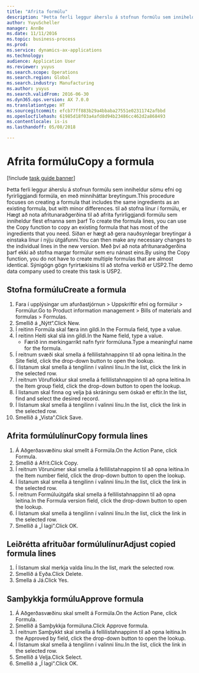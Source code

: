 ```yaml
--- 
title: "Afrita formúlu"
description: "Þetta ferli leggur áherslu á stofnun formúlu sem inniheldur sömu efni og fyrirliggjandi formúla, en með minniháttar breytingum."
author: YuyuScheller
manager: AnnBe
ms.date: 11/11/2016
ms.topic: business-process
ms.prod: 
ms.service: dynamics-ax-applications
ms.technology: 
audience: Application User
ms.reviewer: yuyus
ms.search.scope: Operations
ms.search.region: Global
ms.search.industry: Manufacturing
ms.author: yuyus
ms.search.validFrom: 2016-06-30
ms.dyn365.ops.version: AX 7.0.0
ms.translationtype: HT
ms.sourcegitcommit: efcb77ff883b29a4bbaba27551e02311742afbbd
ms.openlocfilehash: 61985d18f03a4afd8d94b23486cc462d2a868493
ms.contentlocale: is-is
ms.lasthandoff: 05/08/2018

---
```

# <a name="copy-a-formula"></a><span data-ttu-id="49ce9-103">Afrita formúlu</span><span class="sxs-lookup"><span data-stu-id="49ce9-103">Copy a formula</span></span>

[!include [task guide banner](../../includes/task-guide-banner.md)]

<span data-ttu-id="49ce9-104">Þetta ferli leggur áherslu á stofnun formúlu sem inniheldur sömu efni og fyrirliggjandi formúla, en með minniháttar breytingum.</span><span class="sxs-lookup"><span data-stu-id="49ce9-104">This procedure focuses on creating a formula that includes the same ingredients as an existing formula, but with minor differences.</span></span> <span data-ttu-id="49ce9-105">til að stofna línur í formúlu, er Hægt að nota afritunaraðgerðina til að afrita fyrirliggjandi formúlu sem inniheldur flest efnanna sem þarf </span><span class="sxs-lookup"><span data-stu-id="49ce9-105">To create the formula lines, you can use the Copy function to copy an existing formula that has most of the ingredients that you need.</span></span> <span data-ttu-id="49ce9-106">Síðan er hægt að gera nauðsynlegar breytingar á einstaka línur í nýju útgáfunni.</span><span class="sxs-lookup"><span data-stu-id="49ce9-106">You can then make any necessary changes to the individual lines in the new version.</span></span> <span data-ttu-id="49ce9-107">Með því að nota afritunaraðgerðina þarf ekki að stofna margar formúlur sem eru nánast eins.</span><span class="sxs-lookup"><span data-stu-id="49ce9-107">By using the Copy function, you do not have to create multiple formulas that are almost identical.</span></span> <span data-ttu-id="49ce9-108">Sýnigögn gögn fyrirtækisins til að stofna verkið er USP2.</span><span class="sxs-lookup"><span data-stu-id="49ce9-108">The demo data company used to create this task is USP2.</span></span>


## <a name="create-a-formula"></a><span data-ttu-id="49ce9-109">Stofna formúlu</span><span class="sxs-lookup"><span data-stu-id="49ce9-109">Create a formula</span></span>
1. <span data-ttu-id="49ce9-110">Fara í upplýsingar um afurðastjórnun > Uppskriftir efni og formúlur > Formúlur.</span><span class="sxs-lookup"><span data-stu-id="49ce9-110">Go to Product information management > Bills of materials and formulas > Formulas.</span></span>
2. <span data-ttu-id="49ce9-111">Smellið á „Nýtt“.</span><span class="sxs-lookup"><span data-stu-id="49ce9-111">Click New.</span></span>
3. <span data-ttu-id="49ce9-112">Í reitinn Formúla skal færa inn gildi.</span><span class="sxs-lookup"><span data-stu-id="49ce9-112">In the Formula field, type a value.</span></span>
4. <span data-ttu-id="49ce9-113">Í reitinn Heiti skal slá inn gildi.</span><span class="sxs-lookup"><span data-stu-id="49ce9-113">In the Name field, type a value.</span></span>
    * <span data-ttu-id="49ce9-114">Færið inn merkingarríkt nafn fyrir formúluna.</span><span class="sxs-lookup"><span data-stu-id="49ce9-114">Type a meaningful name for the formula.</span></span>  
5. <span data-ttu-id="49ce9-115">Í reitnum svæði skal smella á fellilistahnappinn til að opna leitina.</span><span class="sxs-lookup"><span data-stu-id="49ce9-115">In the Site field, click the drop-down button to open the lookup.</span></span>
6. <span data-ttu-id="49ce9-116">Í listanum skal smella á tengilinn í valinni línu.</span><span class="sxs-lookup"><span data-stu-id="49ce9-116">In the list, click the link in the selected row.</span></span>
7. <span data-ttu-id="49ce9-117">Í reitnum Vöruflokkur skal smella á fellilistahnappinn til að opna leitina.</span><span class="sxs-lookup"><span data-stu-id="49ce9-117">In the Item group field, click the drop-down button to open the lookup.</span></span>
8. <span data-ttu-id="49ce9-118">Í listanum skal finna og velja þá skráningu sem óskað er eftir.</span><span class="sxs-lookup"><span data-stu-id="49ce9-118">In the list, find and select the desired record.</span></span>
9. <span data-ttu-id="49ce9-119">Í listanum skal smella á tengilinn í valinni línu.</span><span class="sxs-lookup"><span data-stu-id="49ce9-119">In the list, click the link in the selected row.</span></span>
10. <span data-ttu-id="49ce9-120">Smellið á „Vista“.</span><span class="sxs-lookup"><span data-stu-id="49ce9-120">Click Save.</span></span>

## <a name="copy-formula-lines"></a><span data-ttu-id="49ce9-121">Afrita formúlulínur</span><span class="sxs-lookup"><span data-stu-id="49ce9-121">Copy formula lines</span></span>
1. <span data-ttu-id="49ce9-122">Á Aðgerðasvæðinu skal smellt á Formúla.</span><span class="sxs-lookup"><span data-stu-id="49ce9-122">On the Action Pane, click Formula.</span></span>
2. <span data-ttu-id="49ce9-123">Smellið á Afrit.</span><span class="sxs-lookup"><span data-stu-id="49ce9-123">Click Copy.</span></span>
3. <span data-ttu-id="49ce9-124">Í reitnum Vörunúmer skal smella á fellilistahnappinn til að opna leitina.</span><span class="sxs-lookup"><span data-stu-id="49ce9-124">In the Item number field, click the drop-down button to open the lookup.</span></span>
4. <span data-ttu-id="49ce9-125">Í listanum skal smella á tengilinn í valinni línu.</span><span class="sxs-lookup"><span data-stu-id="49ce9-125">In the list, click the link in the selected row.</span></span>
5. <span data-ttu-id="49ce9-126">Í reitnum Formúluútgáfa skal smella á fellilistahnappinn til að opna leitina.</span><span class="sxs-lookup"><span data-stu-id="49ce9-126">In the Formula version field, click the drop-down button to open the lookup.</span></span>
6. <span data-ttu-id="49ce9-127">Í listanum skal smella á tengilinn í valinni línu.</span><span class="sxs-lookup"><span data-stu-id="49ce9-127">In the list, click the link in the selected row.</span></span>
7. <span data-ttu-id="49ce9-128">Smellið á „Í lagi“.</span><span class="sxs-lookup"><span data-stu-id="49ce9-128">Click OK.</span></span>

## <a name="adjust-copied-formula-lines"></a><span data-ttu-id="49ce9-129">Leiðrétta afrituðar formúlulínur</span><span class="sxs-lookup"><span data-stu-id="49ce9-129">Adjust copied formula lines</span></span>
1. <span data-ttu-id="49ce9-130">Í listanum skal merkja valda línu.</span><span class="sxs-lookup"><span data-stu-id="49ce9-130">In the list, mark the selected row.</span></span>
2. <span data-ttu-id="49ce9-131">Smellið á Eyða.</span><span class="sxs-lookup"><span data-stu-id="49ce9-131">Click Delete.</span></span>
3. <span data-ttu-id="49ce9-132">Smella á Já.</span><span class="sxs-lookup"><span data-stu-id="49ce9-132">Click Yes.</span></span>

## <a name="approve-formula"></a><span data-ttu-id="49ce9-133">Samþykkja formúlu</span><span class="sxs-lookup"><span data-stu-id="49ce9-133">Approve formula</span></span>
1. <span data-ttu-id="49ce9-134">Á Aðgerðasvæðinu skal smellt á Formúla.</span><span class="sxs-lookup"><span data-stu-id="49ce9-134">On the Action Pane, click Formula.</span></span>
2. <span data-ttu-id="49ce9-135">Smellið á Samþykkja formúluna.</span><span class="sxs-lookup"><span data-stu-id="49ce9-135">Click Approve formula.</span></span>
3. <span data-ttu-id="49ce9-136">Í reitnum Samþykkt skal smella á fellilistahnappinn til að opna leitina.</span><span class="sxs-lookup"><span data-stu-id="49ce9-136">In the Approved by field, click the drop-down button to open the lookup.</span></span>
4. <span data-ttu-id="49ce9-137">Í listanum skal smella á tengilinn í valinni línu.</span><span class="sxs-lookup"><span data-stu-id="49ce9-137">In the list, click the link in the selected row.</span></span>
5. <span data-ttu-id="49ce9-138">Smellið á Velja.</span><span class="sxs-lookup"><span data-stu-id="49ce9-138">Click Select.</span></span>
6. <span data-ttu-id="49ce9-139">Smellið á „Í lagi“.</span><span class="sxs-lookup"><span data-stu-id="49ce9-139">Click OK.</span></span>



